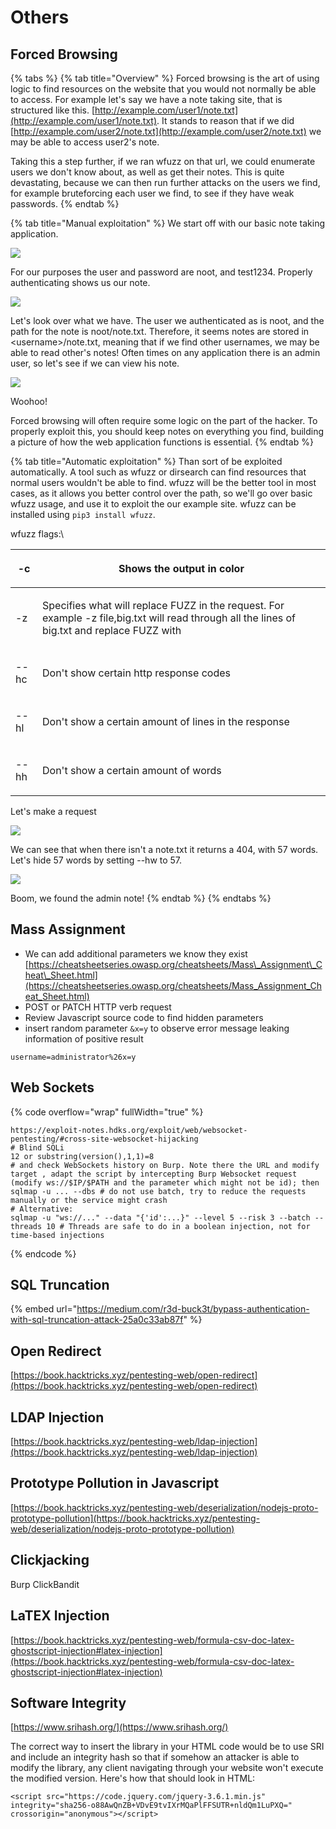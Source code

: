 # Others

## Forced Browsing

{% tabs %}
{% tab title="Overview" %}
Forced browsing is the art of using logic to find resources on the website that you would not normally be able to access. For example let's say we have a note taking site, that is structured like this. [http://example.com/user1/note.txt](http://example.com/user1/note.txt). It stands to reason that if we did [http://example.com/user2/note.txt](http://example.com/user2/note.txt) we may be able to access user2's note.&#x20;

Taking this a step further, if we ran wfuzz on that url, we could enumerate users we don't know about, as well as get their notes. This is quite devastating, because we can then run further attacks on the users we find, for example bruteforcing each user we find, to see if they have weak passwords.
{% endtab %}

{% tab title="Manual exploitation" %}
We start off with our basic note taking application.



![](https://imgur.com/zQPqKS8.png)

For our purposes the user and password are noot, and test1234. Properly authenticating shows us our note.



![](https://imgur.com/tSSJdfi.png)

Let's look over what we have. The user we authenticated as is noot, and the path for the note is noot/note.txt. Therefore, it seems notes are stored in \<username>/note.txt, meaning that if we find other usernames, we may be able to read other's notes! Often times on any application there is an admin user, so let's see if we can view his note.



![](https://imgur.com/COgxTaK.png)

Woohoo!

Forced browsing will often require some logic on the part of the hacker. To properly exploit this, you should keep notes on everything you find, building a picture of how the web application functions is essential.
{% endtab %}

{% tab title="Automatic exploitation" %}
Than sort of be exploited automatically. A tool such as wfuzz or dirsearch can find resources that normal users wouldn't be able to find. wfuzz will be the better tool in most cases, as it allows you better control over the path, so we'll go over basic wfuzz usage, and use it to exploit the our example site. wfuzz can be installed using `pip3 install wfuzz`.

wfuzz flags:\


| <p>-c<br></p>   | <p>Shows the output in color<br></p>                                                                                                                     |
| --------------- | -------------------------------------------------------------------------------------------------------------------------------------------------------- |
| <p>-z<br></p>   | <p>Specifies what will replace FUZZ in the request. For example -z file,big.txt will read through all the lines of big.txt and replace FUZZ with<br></p> |
| <p>--hc<br></p> | <p>Don't show certain http response codes<br></p>                                                                                                        |
| <p>--hl<br></p> | <p>Don't show a certain amount of lines in the response<br></p>                                                                                          |
| <p>--hh<br></p> | <p>Don't show a certain amount of words<br></p>                                                                                                          |

Let's make a request



![](https://imgur.com/K5ykhIx.png)

We can see that when there isn't a note.txt it returns a 404, with 57 words. Let's hide 57 words by setting --hw to 57.



![](https://imgur.com/eYRJeyt.png)

Boom, we found the admin note!
{% endtab %}
{% endtabs %}

## Mass Assignment

* We can add additional parameters we know they exist [https://cheatsheetseries.owasp.org/cheatsheets/Mass\_Assignment\_Cheat\_Sheet.html](https://cheatsheetseries.owasp.org/cheatsheets/Mass_Assignment_Cheat_Sheet.html)
* POST or PATCH HTTP verb request
* Review Javascript source code to find hidden parameters
* insert random parameter `&x=y` to observe error message leaking information of positive result

```
username=administrator%26x=y
```

## Web Sockets

{% code overflow="wrap" fullWidth="true" %}
```
https://exploit-notes.hdks.org/exploit/web/websocket-pentesting/#cross-site-websocket-hijacking
# Blind SQLi
12 or substring(version(),1,1)=8
# and check WebSockets history on Burp. Note there the URL and modify target , adapt the script by intercepting Burp Websocket request (modify ws://$IP/$PATH and the parameter which might not be id); then
sqlmap -u ... --dbs # do not use batch, try to reduce the requests manually or the service might crash
# Alternative: 
sqlmap -u "ws://..." --data "{'id':...}" --level 5 --risk 3 --batch --threads 10 # Threads are safe to do in a boolean injection, not for time-based injections
```
{% endcode %}

## SQL Truncation

{% embed url="https://medium.com/r3d-buck3t/bypass-authentication-with-sql-truncation-attack-25a0c33ab87f" %}

## Open Redirect

[https://book.hacktricks.xyz/pentesting-web/open-redirect](https://book.hacktricks.xyz/pentesting-web/open-redirect)

## LDAP Injection&#x20;

[https://book.hacktricks.xyz/pentesting-web/ldap-injection](https://book.hacktricks.xyz/pentesting-web/ldap-injection)

## Prototype Pollution in Javascript&#x20;

[https://book.hacktricks.xyz/pentesting-web/deserialization/nodejs-proto-prototype-pollution](https://book.hacktricks.xyz/pentesting-web/deserialization/nodejs-proto-prototype-pollution)

## Clickjacking&#x20;

Burp ClickBandit

## LaTEX Injection

[https://book.hacktricks.xyz/pentesting-web/formula-csv-doc-latex-ghostscript-injection#latex-injection](https://book.hacktricks.xyz/pentesting-web/formula-csv-doc-latex-ghostscript-injection#latex-injection)

## Software Integrity

[https://www.srihash.org/](https://www.srihash.org/)

The correct way to insert the library in your HTML code would be to use SRI and include an integrity hash so that if somehow an attacker is able to modify the library, any client navigating through your website won't execute the modified version. Here's how that should look in HTML:

`<script src="https://code.jquery.com/jquery-3.6.1.min.js" integrity="sha256-o88AwQnZB+VDvE9tvIXrMQaPlFFSUTR+nldQm1LuPXQ=" crossorigin="anonymous"></script>`

